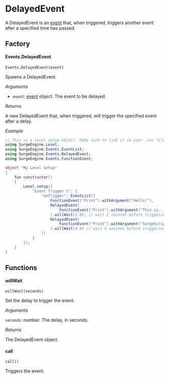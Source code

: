 DelayedEvent
============

A DelayedEvent is an [event](/engine/event) that, when triggered, triggers another event after a specified time has passed.

Factory
-------

#### Events.DelayedEvent

`Events.DelayedEvent(event)`

Spawns a DelayedEvent.

*Arguments*

* `event`: [event](/engine/event) object. The event to be delayed.

*Returns*

A new DelayedEvent that, when triggered, will trigger the specified event after a delay.

*Example*

```cs
// This is a level setup object. Make sure to link it in your .lev file!
using SurgeEngine.Level;
using SurgeEngine.Events.EventList;
using SurgeEngine.Events.DelayedEvent;
using SurgeEngine.Events.FunctionEvent;

object "My Level Setup"
{
    fun constructor()
    {
        Level.setup({
            "Event Trigger 1": {
                "onTrigger": EventList([
                    FunctionEvent("Print").withArgument("Hello!"),
                    DelayedEvent(
                        FunctionEvent("Print").withArgument("This is...")
                    ).willWait(2.0), // wait 2 seconds before triggering this
                    DelayedEvent(
                        FunctionEvent("Print").withArgument("SurgeScript!")
                    ).willWait(4.0) // wait 4 seconds before triggering this
                ])
            }
        });
    }
}
```

Functions
---------

#### willWait

`willWait(seconds)`

Set the delay to trigger the event.

*Arguments*

`seconds`: number. The delay, in seconds.

*Returns*

The DelayedEvent object.

#### call

`call()`

Triggers the event.